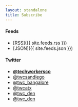 ```yaml
---
layout: standalone
title: Subscribe
---
```


<h4 class="text-secondary">Feeds</h4>

- [RSS]({{ site.feeds.rss }})
- [JSON]({{ site.feeds.json }})

<h4 class="text-secondary">Twitter</h4>

- [**@techworkersco**](https://twitter.com/techworkersco)
- [@twcsandiego](https://twitter.com/twcsandiego)
- [@twc_bangalore](https://twitter.com/twc_bangalore)
- [@twcatx](https://twitter.com/twcatx)
- [@twc_den](https://twitter.com/twc_den)
- [@twc_den](https://twitter.com/twc_den)
